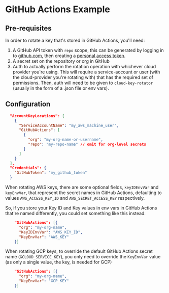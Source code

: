 # GitHub Actions Example

## Pre-requisites

In order to rotate a key that's stored in GitHub Actions, you'll need:

1. A GitHub API token with `repo` scope, this can be generated by logging in
to [github.com](GitHub), then creating a
[personal access token](https://github.com/settings/tokens).
1. A secret set on the repository or org in GitHub
1. Auth to actually perform the rotation operation with whichever cloud provider
you're using. This will require a service-account or user (with the
cloud-provider you're rotating with) that has the required set of permissions.
Then, auth will need to be given to `cloud-key-rotator` (usually in the form of
a .json file or env vars).

## Configuration

```json
  "AccountKeyLocations": [
    {
      "ServiceAccountName": "my_aws_machine_user",
      "GitHubActions": [
        {
          "org": "my-org-name-or-username",
          "repo": "my-repo-name" // omit for org-level secrets
        }
      ]
    }
  ],
  "Credentials": {
    "GitHubToken": "my_github_token"
  }
```

When rotating AWS keys, there are some optional fields,
`keyIDEnvVar` and `keyEnvVar`, that represent the secret names in GitHub Actions,
defaulting to values `AWS_ACCESS_KEY_ID` and `AWS_SECRET_ACCESS_KEY`
respectively.

So, if you store your Key ID and Key values in env vars in GitHub Actions that're
named differently, you could set something like this instead:

```json
    "GitHubActions": [{
      "org": "my-org-name",
      "KeyIDEnvVar": "AWS_KEY_ID",
      "KeyEnvVar": "AWS_KEY"
    }]
```

When rotating GCP keys, to override the default GitHub Actions secret name 
(`GCLOUD_SERVICE_KEY`), you only need to override the `KeyEnvVar` value
(as only a single value, the key, is needed for GCP)

```json
    "GitHubActions": [{
      "org": "my-org-name",
      "KeyEnvVar": "GCP_KEY"
    }]
```
